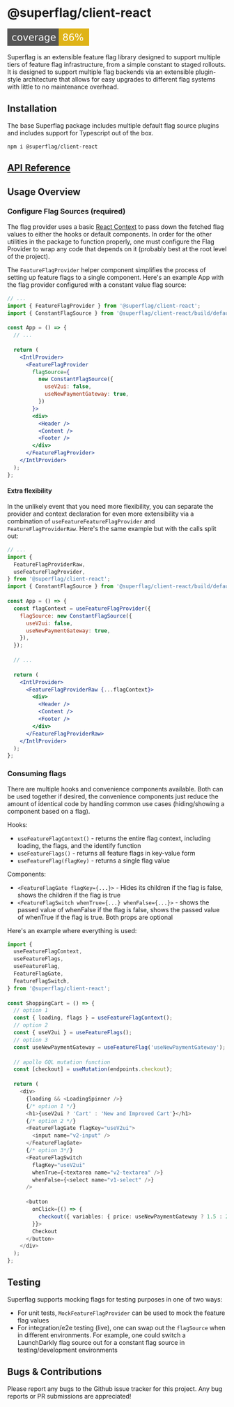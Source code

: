 # @superflag/client-react

![Coverage](static/coverage.svg)

Superflag is an extensible feature flag library designed to support multiple
tiers of feature flag infrastructure, from a simple constant to staged rollouts.
It is designed to support multiple flag backends via an extensible plugin-style
architecture that allows for easy upgrades to different flag systems with
little to no maintenance overhead.

## Installation

The base Superflag package includes multiple default flag source plugins and
includes support for Typescript out of the box.

```shell
npm i @superflag/client-react
```

## [API Reference](https://superflag-io.github.io/superflag-client-react/modules.html)

## Usage Overview

### Configure Flag Sources (required)

The flag provider uses a basic
[React Context](https://reactjs.org/docs/context.html) to pass down the
fetched flag values to either the hooks or default components. In order for
the other utilities in the package to function properly, one must configure
the Flag Provider to wrap any code that depends on it (probably best at the
root level of the project).

The `FeatureFlagProvider` helper component simplifies the process of setting up
feature flags to a single component. Here's an example App with the flag
provider configured with a constant value flag source:

```jsx
// ...
import { FeatureFlagProvider } from '@superflag/client-react';
import { ConstantFlagSource } from '@superflag/client-react/build/defaultSources/constant';

const App = () => {
  // ...

  return (
    <IntlProvider>
      <FeatureFlagProvider
        flagSource={
          new ConstantFlagSource({
            useV2ui: false,
            useNewPaymentGateway: true,
          })
        }>
        <div>
          <Header />
          <Content />
          <Footer />
        </div>
      </FeatureFlagProvider>
    </IntlProvider>
  );
};
```

#### Extra flexibility

In the unlikely event that you need more flexibility, you can separate
the provider and context declaration for even more extensibility via a
combination of `useFeatureFeatureFlagProvider` and `FeatureFlagProviderRaw`.
Here's the same example but with the calls split out:

```jsx
// ...
import {
  FeatureFlagProviderRaw,
  useFeatureFlagProvider,
} from '@superflag/client-react';
import { ConstantFlagSource } from '@superflag/client-react/build/defaultSources/constant';

const App = () => {
  const flagContext = useFeatureFlagProvider({
    flagSource: new ConstantFlagSource({
      useV2ui: false,
      useNewPaymentGateway: true,
    }),
  });

  // ...

  return (
    <IntlProvider>
      <FeatureFlagProviderRaw {...flagContext}>
        <div>
          <Header />
          <Content />
          <Footer />
        </div>
      </FeatureFlagProviderRaw>
    </IntlProvider>
  );
};
```

### Consuming flags

There are multiple hooks and convenience components available. Both
can be used together if desired, the convenience components just reduce the
amount of identical code by handling common use cases (hiding/showing a
component based on a flag).

Hooks:

- `useFeatureFlagContext()` - returns the entire flag context, including
  loading, the flags, and the identify function
- `useFeatureFlags()` - returns all feature flags in key-value form
- `useFeatureFlag(flagKey)` - returns a single flag value

Components:

- `<FeatureFlagGate flagKey={...}>` - Hides its children if the flag is false,
  shows the children if the flag is true
- `<FeatureFlagSwitch whenTrue={...} whenFalse={...}>` - shows the passed
  value of whenFalse if the flag is false, shows the passed value of whenTrue if
  the flag is true. Both props are optional

Here's an example where everything is used:

```typescript jsx
import {
  useFeatureFlagContext,
  useFeatureFlags,
  useFeatureFlag,
  FeatureFlagGate,
  FeatureFlagSwitch,
} from '@superflag/client-react';

const ShoppingCart = () => {
  // option 1
  const { loading, flags } = useFeatureFlagContext();
  // option 2
  const { useV2ui } = useFeatureFlags();
  // option 3
  const useNewPaymentGateway = useFeatureFlag('useNewPaymentGateway');

  // apollo GQL mutation function
  const [checkout] = useMutation(endpoints.checkout);

  return (
    <div>
      {loading && <LoadingSpinner />}
      {/* option 1 */}
      <h1>{useV2ui ? 'Cart' : 'New and Improved Cart'}</h1>
      {/* option 2 */}
      <FeatureFlagGate flagKey="useV2ui">
        <input name="v2-input" />
      </FeatureFlagGate>
      {/* option 3*/}
      <FeatureFlagSwitch
        flagKey="useV2ui"
        whenTrue={<textarea name="v2-textarea" />}
        whenFalse={<select name="v1-select" />}
      />

      <button
        onClick={() => {
          checkout({ variables: { price: useNewPaymentGateway ? 1.5 : 2.5 } });
        }}>
        Checkout
      </button>
    </div>
  );
};
```

## Testing

Superflag supports mocking flags for testing purposes in one of two ways:

- For unit tests, `MockFeatureFlagProvider` can be used to mock the feature
  flag values
- For integration/e2e testing (live), one can swap out the `flagSource` when in
  different environments. For example, one could switch a LaunchDarkly flag
  source out for a constant flag source in testing/development environments

## Bugs & Contributions

Please report any bugs to the Github issue tracker for this project. Any
bug reports or PR submissions are appreciated!
